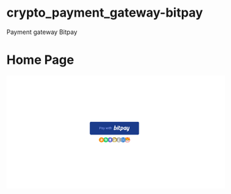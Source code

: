 # crypto_payment_gateway-bitpay
Payment gateway Bitpay
# Home Page
<img src="home_payment.png" alt="Payment"/>
